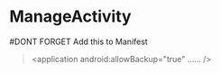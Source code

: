 # ManageActivity
#DONT FORGET Add this to Manifest

><application 
>   android:allowBackup="true"
>  ......
>/>
